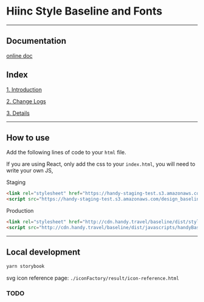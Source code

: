 # Hiinc Style Baseline and Fonts

---
## Documentation

[online doc](https://handy-staging-test.s3.amazonaws.com/design_baseline_storybook/index.html)

## Index
[1. Introduction](.storybook/_landing.md)

[2. Change Logs](.storybook/_log.md)

[3. Details](.storybook/_details.md)

---

## How to use

Add the following lines of code to your `html` file.

If you are using React, only add the css to your `index.html`, you will need to write your own JS,

Staging
```html
<link rel="stylesheet" href="https://handy-staging-test.s3.amazonaws.com/design_baseline_demo/dist/stylesheets/handyBaseline.css">
<script src="https://handy-staging-test.s3.amazonaws.com/design_baseline_demo/dist/javascripts/handyBaseline.min.js"></script>
```

Production
```html
<link rel="stylesheet" href="http://cdn.handy.travel/baseline/dist/stylesheets/handyBaseline.css">
<script src="http://cdn.handy.travel/baseline/dist/javascripts/handyBaseline.min.js"></script>
```

---

## Local development

```bash
yarn storybook
```

svg icon reference page: `./iconFactory/result/icon-reference.html`

### TODO
